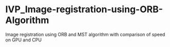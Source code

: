 # IVP_Image-registration-using-ORB-Algorithm
Image registration using ORB and MST algorithm with comparison of speed on GPU and CPU
